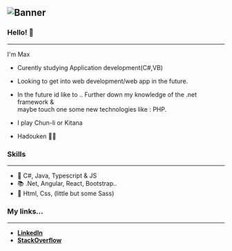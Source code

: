 ![Banner](https://64.media.tumblr.com/c5543874b9cbe98da1d20945a45e989b/tumblr_o5a5r9Z9O71tvppquo1_r1_1280.gifv) 
---

### Hello! 👋
---
I'm Max 

* Curently studying Application development(C#,VB)

* Looking to get into web development/web app in the future.

* In the future id like to .. Further down my knowledge of the .net framework & <br>
 maybe touch one some new technologies like : PHP. 

* I play Chun-li or Kitana 

* Hadouken :dash::cyclone:

### Skills 
---
* 💬 C#, Java, Typescript & JS
* 📚 .Net, Angular, React, Bootstrap..
* 👀 Html, Css, (little but some Sass) 

 ### My links... 
---
* [**LinkedIn**](https://ca.linkedin.com/)
* [**StackOverflow**](https://stackoverflow.com/users/18033656/maxime)

